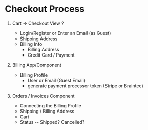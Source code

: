 # Checkout Process

1. Cart -> Checkout View
	?
	- Login/Register or Enter an Email (as Guest)
	- Shipping Address
	- Billing Info
		- Billing Address
		- Credit Card / Payment

2. Billing App/Component
	- Billing Profile
		- User or Email (Guest Email)
		- generate payment processor token (Stripe or Braintee)



3. Orders / Invoices Component
	- Connecting the Billing Profile
	- Shipping / Billing Address
	- Cart
	- Status -- Shipped? Cancelled?
	